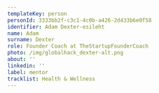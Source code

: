```yaml
---
templateKey: person
personId: 3333bb2f-c3c1-4c0b-a426-2d433b6e0f58
identifier: Adam Dexter-esileht
name: Adam
surname: Dexter
role: Founder Coach at TheStartupFounderCoach
photo: /img/globalhack_dexter-alt.png
about: ''
linkedin: ''
label: mentor
tracklist: Health & Wellness
---
```


